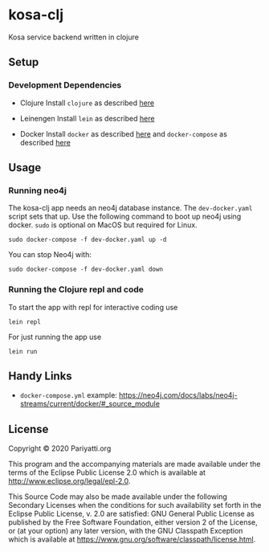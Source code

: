 # kosa-clj

Kosa service backend written in clojure

## Setup

### Development Dependencies

- Clojure
Install `clojure` as described [here](https://www.clojure.org/guides/getting_started)

- Leinengen
Install `lein` as described [here](https://leiningen.org/#install)

- Docker
Install `docker` as described [here](https://www.docker.com/get-started) and `docker-compose` as described [here](https://docs.docker.com/compose/install/)

## Usage

### Running neo4j
The kosa-clj app needs an neo4j database instance. The `dev-docker.yaml` script sets that up. Use the following command to boot up neo4j using docker. `sudo` is optional on MacOS but required for Linux.

```
sudo docker-compose -f dev-docker.yaml up -d
```

You can stop Neo4j with:

```
sudo docker-compose -f dev-docker.yaml down
```

### Running the Clojure repl and code
To start the app with repl for interactive coding use
```
lein repl
```

For just running the app use
```
lein run
```

## Handy Links

- `docker-compose.yml` example: https://neo4j.com/docs/labs/neo4j-streams/current/docker/#_source_module

## License

Copyright © 2020 Pariyatti.org

This program and the accompanying materials are made available under the
terms of the Eclipse Public License 2.0 which is available at
http://www.eclipse.org/legal/epl-2.0.

This Source Code may also be made available under the following Secondary
Licenses when the conditions for such availability set forth in the Eclipse
Public License, v. 2.0 are satisfied: GNU General Public License as published by
the Free Software Foundation, either version 2 of the License, or (at your
option) any later version, with the GNU Classpath Exception which is available
at https://www.gnu.org/software/classpath/license.html.
